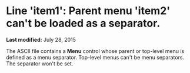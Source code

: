 
# Line 'item1': Parent menu 'item2' can't be loaded as a separator.

 **Last modified:** July 28, 2015

The ASCII file contains a  **Menu** control whose parent or top-level menu is defined as a menu separator. Top-level menus can't be menu separators. The separator won't be set.
